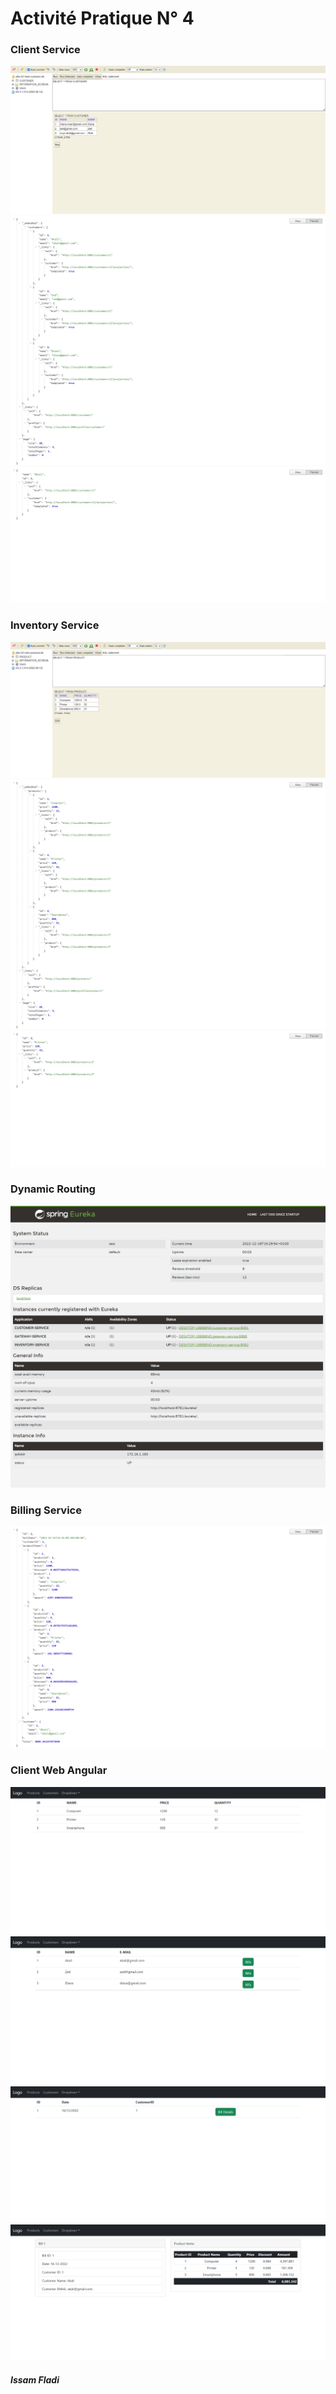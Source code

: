 <h1>Activité Pratique N° 4 </h1>

<h3>Client Service</h3>
<img src="/images/customer-db.png">	
<img src="/images/allCustomers.png">	
<img src="/images/oneCustomer.png">	
	
<h3>Inventory Service</h3>
<img src="/images/products-db.png">	
<img src="/images/allProducts.png">	
<img src="/images/oneProduct.png">	

<h3>Dynamic Routing</h3>
<img src="/images/eureka.png">	
		
<h3>Billing Service</h3>
<img src="/images/bill.png">

<h3>Client Web Angular</h3>
<img src="/images/angularProducts.png">				
<img src="/images/angularCustomers.png">				
<img src="/images/angularBill.png">				
<img src="/images/angularBillDetail.png">

<h5>Issam Fladi</h5>	
